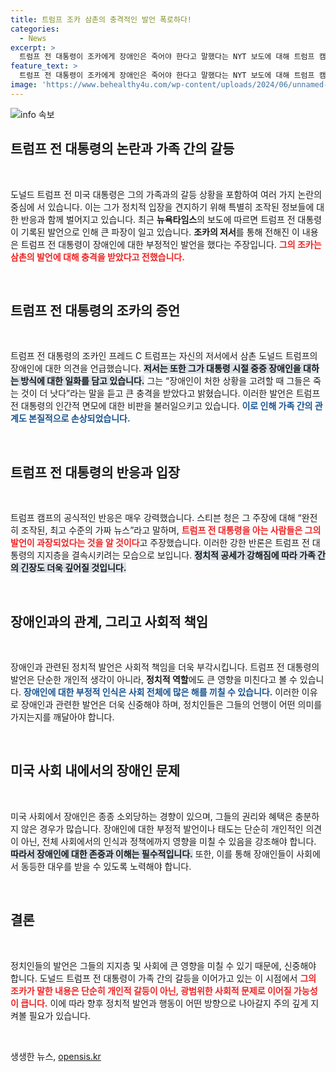 ```yaml
---
title: 트럼프 조카 삼촌의 충격적인 발언 폭로하다!
categories:
  - News
excerpt: >
  트럼프 전 대통령이 조카에게 장애인은 죽어야 한다고 말했다는 NYT 보도에 대해 트럼프 캠프는 전적으로 조작된 가짜 뉴스라고 강력 반박했다. 논란의 중심에 있는 발언과 조카의 증언이 주목받고 있다.
feature_text: >
  트럼프 전 대통령이 조카에게 장애인은 죽어야 한다고 말했다는 NYT 보도에 대해 트럼프 캠프는 전적으로 조작된 가짜 뉴스라고 강력 반박했다. 논란의 중심에 있는 발언과 조카의 증언이 주목받고 있다.
image: 'https://www.behealthy4u.com/wp-content/uploads/2024/06/unnamed-file.png'
---
```


<p><img src="https://www.behealthy4u.com/wp-content/uploads/2024/06/unnamed-file.png" alt="info 속보" /></p>

<h2 data-ke-size="size26">트럼프 전 대통령의 논란과 가족 간의 갈등</h2>

<p data-ke-size="size16">&nbsp;</p>

<p>도널드 트럼프 전 미국 대통령은 그의 가족과의 갈등 상황을 포함하여 여러 가지 논란의 중심에 서 있습니다. 이는 그가 정치적 입장을 견지하기 위해 특별히 조작된 정보들에 대한 반응과 함께 벌어지고 있습니다. 최근 <strong>뉴욕타임스</strong>의 보도에 따르면 트럼프 전 대통령이 기록된 발언으로 인해 큰 파장이 일고 있습니다. <strong>조카의 저서</strong>를 통해 전해진 이 내용은 트럼프 전 대통령이 장애인에 대한 부정적인 발언을 했다는 주장입니다. <b><span style="color: #ee2323;">그의 조카는 삼촌의 발언에 대해 충격을 받았다고 전했습니다.</span></b> </p>

<p data-ke-size="size16">&nbsp;</p>

<h2 data-ke-size="size26">트럼프 전 대통령의 조카의 증언</h2>

<p data-ke-size="size16">&nbsp;</p>

<p>트럼프 전 대통령의 조카인 프레드 C 트럼프는 자신의 저서에서 삼촌 도널드 트럼프의 장애인에 대한 의견을 언급했습니다. <b><span style="background-color: #21538527;">저서는 또한 그가 대통령 시절 중증 장애인을 대하는 방식에 대한 일화를 담고 있습니다.</span></b> 그는 “장애인이 처한 상황을 고려할 때 그들은 죽는 것이 더 낫다”라는 말을 듣고 큰 충격을 받았다고 밝혔습니다. 이러한 발언은 트럼프 전 대통령의 인간적 면모에 대한 비판을 불러일으키고 있습니다. <b><span style="color: #1a5490;">이로 인해 가족 간의 관계도 본질적으로 손상되었습니다.</span></b></p>

<p data-ke-size="size16">&nbsp;</p>

<h2 data-ke-size="size26">트럼프 전 대통령의 반응과 입장</h2>

<p data-ke-size="size16">&nbsp;</p>

<p>트럼프 캠프의 공식적인 반응은 매우 강력했습니다. 스티븐 청은 그 주장에 대해 “완전히 조작된, 최고 수준의 가짜 뉴스”라고 말하며, <b><span style="color: #ee2323;">트럼프 전 대통령을 아는 사람들은 그의 발언이 과장되었다는 것을 알 것이다</span></b>고 주장했습니다. 이러한 강한 반론은 트럼프 전 대통령의 지지층을 결속시키려는 모습으로 보입니다. <b><span style="background-color: #21538527;">정치적 공세가 강해짐에 따라 가족 간의 긴장도 더욱 깊어질 것입니다.</span></b></p>

<p data-ke-size="size16">&nbsp;</p>

<h2 data-ke-size="size26">장애인과의 관계, 그리고 사회적 책임</h2>

<p data-ke-size="size16">&nbsp;</p>

<p>장애인과 관련된 정치적 발언은 사회적 책임을 더욱 부각시킵니다. 트럼프 전 대통령의 발언은 단순한 개인적 생각이 아니라, <strong>정치적 역할</strong>에도 큰 영향을 미친다고 볼 수 있습니다. <b><span style="color: #1a5490;">장애인에 대한 부정적 인식은 사회 전체에 많은 해를 끼칠 수 있습니다.</span></b> 이러한 이유로 장애인과 관련한 발언은 더욱 신중해야 하며, 정치인들은 그들의 언행이 어떤 의미를 가지는지를 깨달아야 합니다.</p>

<p data-ke-size="size16">&nbsp;</p>

<h2 data-ke-size="size26">미국 사회 내에서의 장애인 문제</h2>

<p data-ke-size="size16">&nbsp;</p>

<p>미국 사회에서 장애인은 종종 소외당하는 경향이 있으며, 그들의 권리와 혜택은 충분하지 않은 경우가 많습니다. 장애인에 대한 부정적 발언이나 태도는 단순히 개인적인 의견이 아닌, 전체 사회에서의 인식과 정책에까지 영향을 미칠 수 있음을 강조해야 합니다. <b><span style="background-color: #21538527;">따라서 장애인에 대한 존중과 이해는 필수적입니다.</span></b> 또한, 이를 통해 장애인들이 사회에서 동등한 대우를 받을 수 있도록 노력해야 합니다.</p>

<p data-ke-size="size16">&nbsp;</p>

<h2 data-ke-size="size26">결론</h2>

<p data-ke-size="size16">&nbsp;</p>

<p>정치인들의 발언은 그들의 지지층 및 사회에 큰 영향을 미칠 수 있기 때문에, 신중해야 합니다. 도널드 트럼프 전 대통령이 가족 간의 갈등을 이어가고 있는 이 시점에서 <b><span style="color: #ee2323;">그의 조카가 말한 내용은 단순히 개인적 갈등이 아닌, 광범위한 사회적 문제로 이어질 가능성이 큽니다.</span></b> 이에 따라 향후 정치적 발언과 행동이 어떤 방향으로 나아갈지 주의 깊게 지켜볼 필요가 있습니다.</p>

<p data-ke-size="size16">&nbsp;</p>
생생한 뉴스, <a href="https://opensis.kr" rel="dofollow">opensis.kr</a>


